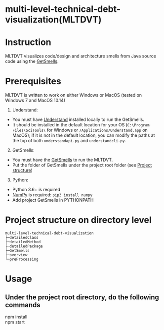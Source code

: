 # multi-level-technical-debt-visualization(MLTDVT)
# Instruction
MLTDVT visualizes code/design and architecture smells from Java source code using the [GetSmells](https://github.com/tdresearchgroup/GetSmells/).

# Prerequisites
MLTDVT is written to work on either Windows or MacOS (tested on Windows 7 and MacOS 10.14)

1. Understand: 
  * You must have [Understand](https://scitools.com/features/) installed locally to run the GetSmells.
  * It should be installed in the default location for your OS (`C:\Program Files\SciTools\` for Windows or
`/Applications/Understand.app` on MacOS); if it is not in the default location, you can modify the paths at 
the top of both `understandapi.py` and `understandcli.py`.
2. GetSmells: 
  *  You must have the [GetSmells](https://github.com/tdresearchgroup/GetSmells/) to run the MLTDVT.
  *  Put the folder of GetSmells under the project root folder (see [Project structure](#Project-structure-on-directory-level))
3. Python: 
  * Python 3.6+ is required 
  * [NumPy](https://docs.scipy.org/doc/numpy/index.html) is required: `pip3 install numpy`
  * Add project GetSmells in PYTHONPATH

# Project structure on directory level
```
multi-level-technical-debt-visualization
├─detailedClass
├─detailedMethod
├─detailedPackage
├─GetSmells
├─overview
└─preProcessing
``` 

# Usage
## Under the project root directory, do the following commands
npm install <br/>
npm start <br/>

